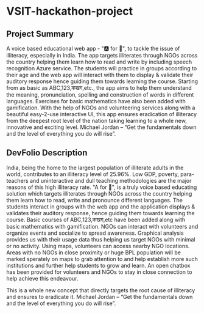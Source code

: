 # VSIT-hackathon-project

## Project Summary
A voice based educational web app - "🅰 for 🍎", to tackle the issue of illiteracy, especially in India. The app targets illiterates through NGOs across the country helping them learn how to read and write by including speech recognition Azure service. The students will practice in groups according to their age and the web app will interact with them to display & validate their auditory response hence guiding them towards learning the course. Starting from as basic as ABC,123,कखग,etc., the app aims to help them understand the meaning, pronunciation, spelling and construction of words in different languages. Exercises for basic mathematics have also been added with gamification. With the help of NGOs and volunteering services along with a beautiful easy-2-use interactive UI, this app ensures eradication of illiteracy from the deepest root level of the nation taking learning to a whole new, innovative and exciting level. Michael Jordan – “Get the fundamentals down and the level of everything you do will rise”.


## DevFolio Description
India, being the home to the largest population of illiterate adults in the world, contributes to an illiteracy level of 25.96%.
Low GDP, poverty, para-teachers and uninteractive and dull teaching methodologies are the major reasons of this high illiteracy rate. "A for 🍎", is a truly voice based educating solution which targets illiterates through NGOs across the country helping them learn how to read, write and pronounce different languages.
The students interact in groups with the web app and the application displays & validates their auditory response, hence guiding them towards learning the course. Basic courses of ABC,123,कखग,etc have been added along with basic mathematics with gamification.
NGOs can interact with volunteers and organize events and socialize to spread awareness. Graphical analysis provides us with their usage data thus helping us target NGOs with minimal or no activity. Using maps, volunteers can access nearby NGO locations. Areas with no NGOs in close proximity or huge BPL population will be marked sperately on maps to grab attention to and help establish more such institutions and further help students to grow and learn. An open chatbox has been provided for volunteers and NGOs to stay in close connection to help achieve this endeavour. 

This is a whole new concept that directly targets the root cause of illiteracy and ensures to eradicate it. Michael Jordan – “Get the fundamentals down and the level of everything you do will rise”.







